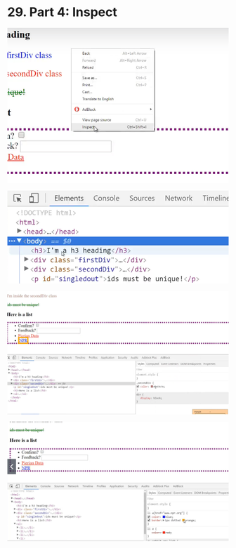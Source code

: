 # 29. Part 4: Inspect

![](.gitbook/assets/2020-01-01-10.04.32.png)

![](.gitbook/assets/2020-01-01-10.04.44.png)

![](.gitbook/assets/2020-01-01-10.05.42.png)

![You can change immediately for explore websites](.gitbook/assets/2020-01-01-10.07.48.png)





